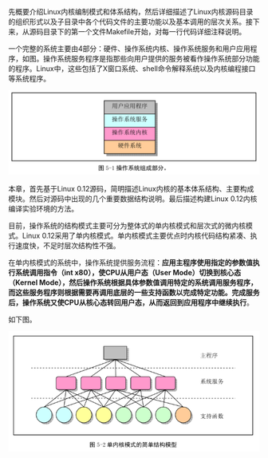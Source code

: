 先概要介绍Linux内核编制模式和体系结构，然后详细描述了Linux内核源码目录的组织形式以及子目录中各个代码文件的主要功能以及基本调用的层次关系。接下来，从源码目录下的第一个文件Makefile开始，对每一行代码详细注释说明。

一个完整的系统主要由4部分：硬件、操作系统内核、操作系统服务和用户应用程序，如图。操作系统服务程序是指那些向用户提供的服务被看作操作系统部分功能的程序。Linux中，这些包括了X窗口系统、shell命令解释系统以及内核编程接口等系统程序。

![operating system](images/1.png)

本章，首先基于Linux 0.12源码，简明描述Linux内核的基本体系结构、主要构成模块。然后对源码中出现的几个重要数据结构说明。最后描述构建Linux 0.12内核编译实验环境的方法。

目前，操作系统的结构模式主要可分为整体式的单内核模式和层次式的微内核模式。Linux 0.12采用了单内核模式。单内核模式主要优点时内核代码结构紧凑、执行速度快，不足时层次结构性不强。

在单内核模式的系统中，操作系统提供服务流程：**应用主程序使用指定的参数值执行系统调用指令（int x80），使CPU从用户态（User Mode）切换到核心态（Kernel Mode），然后操作系统根据具体参数值调用特定的系统调用服务程序，而这些服务程序则根据需要再调用底层的一些支持函数以完成特定功能。完成服务后，操作系统又使CPU从核心态转回用户态，从而返回到应用程序中继续执行**。

如下图。

![config](images/2.png)